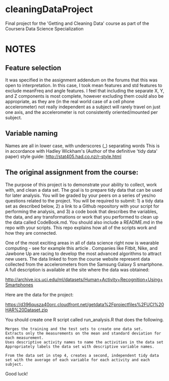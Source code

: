 # cleaningDataProject
Final project for the 'Getting and Cleaning Data' course as part of the Coursera Data Science Specialization


# NOTES

## Feature selection
It was specified in the assignment addendum on the forums that this was open to interpretation. In this case, I took mean features and std features to exclude meanFreq and angle features.
I feel that including the separate X, Y, and Z components is most complete, however excluding them could also be appropriate, as they are (in the real world case of a cell phone accelerometer) not really independent as a subject will rarely travel on just one axis, and the accelerometer is not consistently oriented/mounted per subject.

## Variable naming
Names are all in lower case, with underscores (_) separating words
This is in accordance with Hadley Wickham's (Author of the definitive 'tidy data' paper) style guide: http://stat405.had.co.nz/r-style.html





## The original assignment from the course: 
The purpose of this project is to demonstrate your ability to collect, work with, and clean a data set. The goal is to prepare tidy data that can be used for later analysis. You will be graded by your peers on a series of yes/no questions related to the project. You will be required to submit: 1) a tidy data set as described below, 2) a link to a Github repository with your script for performing the analysis, and 3) a code book that describes the variables, the data, and any transformations or work that you performed to clean up the data called CodeBook.md. You should also include a README.md in the repo with your scripts. This repo explains how all of the scripts work and how they are connected. 

One of the most exciting areas in all of data science right now is wearable computing - see for example this article . Companies like Fitbit, Nike, and Jawbone Up are racing to develop the most advanced algorithms to attract new users. The data linked to from the course website represent data collected from the accelerometers from the Samsung Galaxy S smartphone. A full description is available at the site where the data was obtained:

http://archive.ics.uci.edu/ml/datasets/Human+Activity+Recognition+Using+Smartphones

Here are the data for the project:

https://d396qusza40orc.cloudfront.net/getdata%2Fprojectfiles%2FUCI%20HAR%20Dataset.zip

 You should create one R script called run_analysis.R that does the following. 

    Merges the training and the test sets to create one data set.
    Extracts only the measurements on the mean and standard deviation for each measurement. 
    Uses descriptive activity names to name the activities in the data set
    Appropriately labels the data set with descriptive variable names. 

    From the data set in step 4, creates a second, independent tidy data set with the average of each variable for each activity and each subject.

Good luck!
